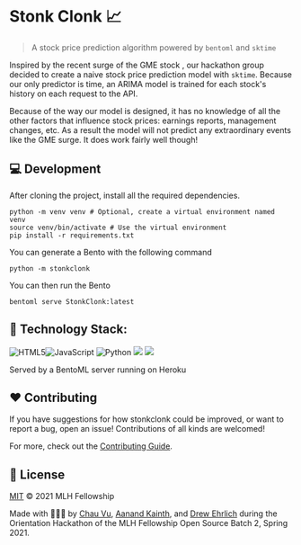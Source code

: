 # Stonk Clonk 📈

> A stock price prediction algorithm powered by `bentoml` and `sktime`

Inspired by the recent surge of the GME stock , our hackathon group decided to 
create a naive stock price prediction model with `sktime`. Because our only 
predictor is time, an ARIMA model is trained for each stock's history on each 
request to the API.

Because of the way our model is designed, it has no knowledge of all the other
factors that influence stock prices: earnings reports, management changes,
etc. As a result the model will not predict any extraordinary events like the 
GME surge. It does work fairly well though!

## 💻 Development
After cloning the project, install all the required dependencies.
~~~
python -m venv venv # Optional, create a virtual environment named venv
source venv/bin/activate # Use the virtual environment
pip install -r requirements.txt
~~~

You can generate a Bento with the following command
~~~
python -m stonkclonk
~~~

You can then run the Bento
~~~
bentoml serve StonkClonk:latest
~~~

## 🚀 Technology Stack:
<img alt="HTML5" src="https://img.shields.io/badge/html5%20-%23E34F26.svg?&style=for-the-badge&logo=html5&logoColor=white"/><img alt="JavaScript" src="https://img.shields.io/badge/javascript%20-%23323330.svg?&style=for-the-badge&logo=javascript&logoColor=%23F7DF1E"/>
<img alt="Python" src="https://img.shields.io/badge/python%20-%2314354C.svg?&style=for-the-badge&logo=python&logoColor=white"/>
<img src="https://img.shields.io/badge/git%20-%23F05033.svg?&style=for-the-badge&logo=git&logoColor=white"/> <img src="https://img.shields.io/badge/github%20-%23121011.svg?&style=for-the-badge&logo=github&logoColor=white"/>

Served by a BentoML server running on Heroku

## :heart: Contributing

If you have suggestions for how stonkclonk could be improved, or want to report a bug, open an issue! Contributions of all kinds are welcomed!

For more, check out the [Contributing Guide](./CONTRIBUTING.md).

## 📄 License

[MIT](LICENSE) © 2021 MLH Fellowship

Made with 🚀🚀🚀 by [Chau Vu](https://github.com/cqvu), [Aanand Kainth](https://github.com/akainth015), and [Drew Ehrlich](https://github.com/deehrlic) during the Orientation Hackathon of the MLH Fellowship Open Source Batch 2, Spring 2021.
